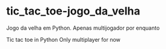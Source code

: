 # tic_tac_toe-jogo_da_velha

Jogo da velha em Python.
Apenas multijogador por enquanto



Tic tac toe in Python
Only multiplayer for now
